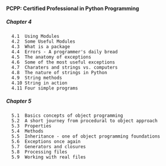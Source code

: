 #### PCPP: Certified Professional in Python Programming
##### Chapter 4
      4.1  Using Modules
      4.2  Some Useful Modules
      4.3  What is a package
      4.4  Errors - A programmer's daily bread
      4.5  The anatomy of exceptions
      4.6  Some of the most useful exceptions
      4.7  Charaters and strings vs. computers
      4.8  The nature of strings in Python
      4.9  String methods
      4.10 String in action
      4.11 Four simple programs
##### Chapter 5
      5.1  Basics concepts of object programming
      5.2  A short journey from procedural to object approach
      5.3  Properties
      5.4  Methods
      5.5  Inheritance - one of object programming foundations
      5.6  Exceptions once again
      5.7  Generators and closures
      5.8  Processing files
      5.9  Working with real files
